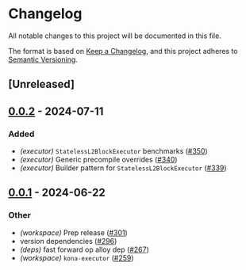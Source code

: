 # Changelog
All notable changes to this project will be documented in this file.

The format is based on [Keep a Changelog](https://keepachangelog.com/en/1.0.0/),
and this project adheres to [Semantic Versioning](https://semver.org/spec/v2.0.0.html).

## [Unreleased]

## [0.0.2](https://github.com/ethereum-optimism/kona/compare/kona-executor-v0.0.1...kona-executor-v0.0.2) - 2024-07-11

### Added
- *(executor)* `StatelessL2BlockExecutor` benchmarks ([#350](https://github.com/ethereum-optimism/kona/pull/350))
- *(executor)* Generic precompile overrides ([#340](https://github.com/ethereum-optimism/kona/pull/340))
- *(executor)* Builder pattern for `StatelessL2BlockExecutor` ([#339](https://github.com/ethereum-optimism/kona/pull/339))

## [0.0.1](https://github.com/ethereum-optimism/kona/releases/tag/kona-executor-v0.0.1) - 2024-06-22

### Other
- *(workspace)* Prep release ([#301](https://github.com/ethereum-optimism/kona/pull/301))
- version dependencies ([#296](https://github.com/ethereum-optimism/kona/pull/296))
- *(deps)* fast forward op alloy dep ([#267](https://github.com/ethereum-optimism/kona/pull/267))
- *(workspace)* `kona-executor` ([#259](https://github.com/ethereum-optimism/kona/pull/259))
